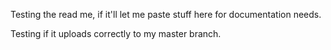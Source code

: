 Testing the read me, if it'll let me paste stuff here for documentation needs.

Testing if it uploads correctly to my master branch.
